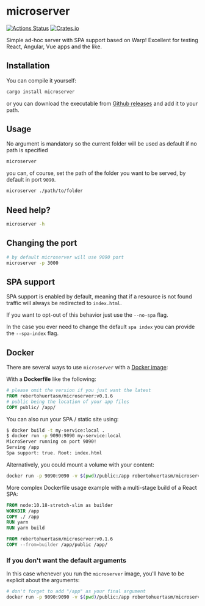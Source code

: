 # microserver

[![Actions Status](https://github.com/robertohuertasm/microserver/workflows/Release/badge.svg)](https://github.com/robertohuertasm/microserver/actions)
[![Crates.io](https://img.shields.io/crates/v/microserver.svg)](https://crates.io/crates/microserver)

Simple ad-hoc server with SPA support based on Warp! Excellent for testing React, Angular, Vue apps and the like.

## Installation

You can compile it yourself:

```sh
cargo install microserver
```

or you can download the executable from [Github releases](https://github.com/robertohuertasm/microserver/releases) and add it to your path.

## Usage

No argument is mandatory so the current folder will be used as default if no path is specified

```sh
microserver
```

you can, of course, set the path of the folder you want to be served, by default in port `9090`.

```sh
microserver ./path/to/folder
```

## Need help?

```sh
microserver -h
```

## Changing the port

```sh
# by default microserver will use 9090 port
microserver -p 3000
```

## SPA support

SPA support is enabled by default, meaning that if a resource is not found traffic will always be redirected to `index.html`.

If you want to opt-out of this behavior just use the `--no-spa` flag.

In the case you ever need to change the default `spa index` you can provide the `--spa-index` flag.

## Docker

There are several ways to use `microserver` with a [Docker image](https://hub.docker.com/repository/docker/robertohuertasm/microserver/):

With a **Dockerfile** like the following:

```dockerfile
# please omit the version if you just want the latest
FROM robertohuertasm/microserver:v0.1.6
# public being the location of your app files
COPY public/ /app/
```

You can also run your SPA / static site using:

```bash
$ docker build -t my-service:local .
$ docker run -p 9090:9090 my-service:local
MicroServer running on port 9090!
Serving /app
Spa support: true. Root: index.html
```

Alternatively, you could mount a volume with your content:

```bash
docker run -p 9090:9090 -v $(pwd)/public:/app robertohuertasm/microserver:v0.1.6
```

More complex Dockerfile usage example with a multi-stage build of a React SPA:

```dockerfile
FROM node:10.18-stretch-slim as builder
WORKDIR /app
COPY ./ /app
RUN yarn
RUN yarn build

FROM robertohuertasm/microserver:v0.1.6
COPY --from=builder /app/public /app/
```

### If you don't want the default arguments

In this case whenever you run the `microserver` image, you'll have to be explicit about the arguments:

```bash
# don't forget to add "/app" as your final argument
docker run -p 9090:9090 -v $(pwd)/public:/app robertohuertasm/microserver:v0.1.6 "/microserver" "--no-spa" "/app"
```
